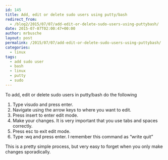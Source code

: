 ```yaml
---
id: 145
title: Add, edit or delete sudo users using putty/bash
redirect_from:
  - /blog2/2015/07/07/add-edit-or-delete-sudo-users-using-puttybash/
date: 2015-07-07T02:00:47+00:00
author: mrbusche
layout: post
permalink: /2015/07/07/add-edit-or-delete-sudo-users-using-puttybash/
categories:
  - linux
tags:
  - add sudo user
  - bash
  - linux
  - putty
  - sudo
---
```

To add, edit or delete sudo users in putty/bash do the following

  1. Type visudo and press enter.
  2. Navigate using the arrow keys to where you want to edit.
  3. Press insert to enter edit mode.
  4. Make your changes. It is very important that you use tabs and spaces correctly.
  5. Press esc to exit edit mode.
  6. Type :wq and press enter. I remember this command as &#8220;write quit&#8221;

This is a pretty simple process, but very easy to forget when you only make changes sporadically.